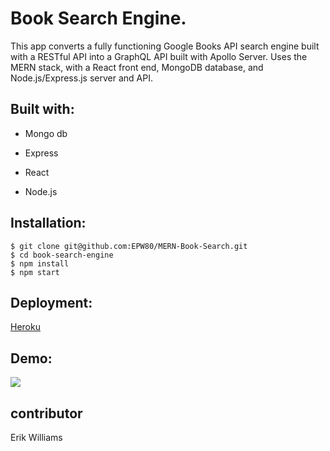 # Book Search Engine.

This app converts a fully functioning Google Books API search engine built with a RESTful API into a GraphQL API built with Apollo Server. Uses the MERN stack, with a React front end, MongoDB database, and Node.js/Express.js server and API.

## Built with:

- Mongo db

- Express

- React

- Node.js

## Installation:

```
$ git clone git@github.com:EPW80/MERN-Book-Search.git
$ cd book-search-engine
$ npm install
$ npm start
```

## Deployment:

[Heroku](https://warm-beach-66290.herokuapp.com/)

## Demo:

![](./client/public/demo.gif)

## contributor

Erik Williams
